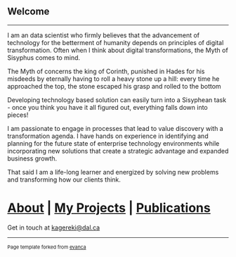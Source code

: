 ## Welcome

---

I am an data scientist who firmly believes that the advancement of technology for the betterment of humanity depends on principles of digital transformation. Often when I think about digital transformations, the Myth of Sisyphus comes to mind.

The Myth of concerns the king of Corinth, punished in Hades for his misdeeds by eternally having to roll a heavy stone up a hill: every time he approached the top, the stone escaped his grasp and rolled to the bottom

Developing technology based solution can easily turn into a Sisyphean task - once you think you have it all figured out, everything falls down into pieces!

I am passionate to engage in processes that lead to value discovery with a transformation agenda. I have hands on experience in identifying and planning for the future state of enterprise technology environments while incorporating new solutions that create a strategic advantage and expanded business growth.

That said I am a life-long learner and energized by solving new problems and transforming how our clients think.



# [About](http://example.com/) | [My Projects](Kagereki/Projects.md) | [Publications](/pdf/sample_presentation.pdf) 


Get in touch at kagereki@dal.ca



---
<p style="font-size:11px">Page template forked from <a href="https://github.com/evanca/quick-portfolio">evanca</a></p>
<!-- Remove above link if you don't want to attibute -->
